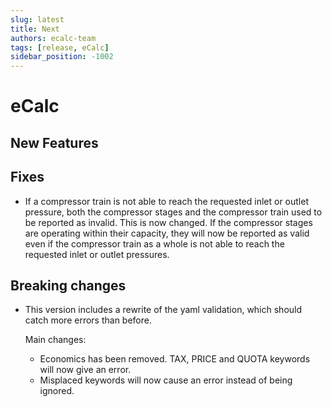 ```yaml
---
slug: latest
title: Next
authors: ecalc-team
tags: [release, eCalc]
sidebar_position: -1002
---
```


# eCalc



## New Features


## Fixes

- If a compressor train is not able to reach the requested inlet or outlet pressure, both the compressor stages and
  the compressor train used to be reported as invalid. This is now changed. If the compressor stages are operating within
  their capacity, they will now be reported as valid even if the compressor train as a whole is not able to reach
  the requested inlet or outlet pressures.

## Breaking changes

- This version includes a rewrite of the yaml validation, which should catch more errors than before.
    
    Main changes:
    - Economics has been removed. TAX, PRICE and QUOTA keywords will now give an error.
    - Misplaced keywords will now cause an error instead of being ignored.

